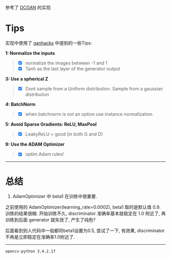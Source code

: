 参考了 [DCGAN](https://github.com/carpedm20/DCGAN-tensorflow) 的实现

# Tips
实现中使用了 [ganhacks](https://github.com/soumith/ganhacks) 中提到的一些Tips:

**1: Normalize the inputs**

>- [x] normalize the images between -1 and 1
>- [x] Tanh as the last layer of the generator output

**3: Use a spherical Z**

>- [x] Dont sample from a Uniform distribution. Sample from a gaussian distribution

**4: BatchNorm**

>- [x] when batchnorm is not an option use instance normalization.

**5: Avoid Sparse Gradients: ReLU, MaxPool**

>- [x] LeakyReLU = good (in both G and D)

**9: Use the ADAM Optimizer**

>- [x] optim.Adam rules!

---
# 总结

1. AdamOptimizer 中  beta1 在训练中很重要.

之前使用的 AdamOptimizer(learning_rate=0.0002), beta1 取的是默认值 0.9. 训练的结果很糊. 开始训练不久, discriminator 准确率基本就稳定在 1.0 附近了, 再训练到后面 generator 就失效了, 产生了纯色?

后面看到别人代码中一般都将beta1设置为0.5, 尝试了一下, 有效果, discriminator 不再是立即稳定在准确率1.0附近了.

---

`opencv-python 3.4.2.17`
